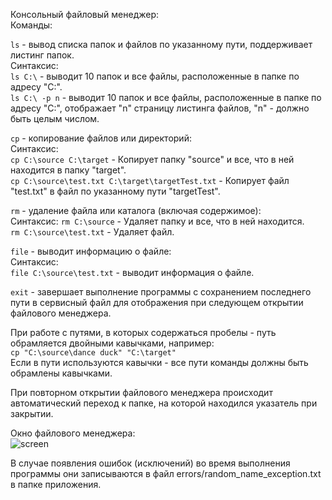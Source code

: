 Консольный файловый менеджер:  
Команды:  

`ls` - вывод списка папок и файлов по указанному пути, поддерживает листинг папок.  
Синтаксис:  
`ls C:\`   - выводит 10 папок и все файлы, расположенные в папке по адресу "С:\".  
`ls C:\ -p n`   - выводит 10 папок и все файлы, расположенные в папке по адресу "С:\", отображает "n" страницу листинга файлов, "n" - должно быть целым числом.  

`cp` - копирование файлов или директорий:  
Синтаксис:  
`cp C:\source C:\target`  - Копирует папку "source" и все, что в ней находится в папку "target".  
`cp C:\source\test.txt C:\target\targetTest.txt`  - Копирует файл "test.txt" в файл по указанному пути "targetTest".  

`rm` - удаление файла или каталога (включая содержимое):  
Синтаксис:
`rm C:\source` - Удаляет папку и все, что в ней находится.  
`rm C:\source\test.txt` - Удаляет файл.  

`file` - выводит информацию о файле:    
Синтаксис:  
`file C:\source\test.txt` - выводит информация о файле.   


`exit` - завершает выполнение программы с сохранением последнего пути в сервисный файл для отображения при следующем открытии файлового менеджера.  

При работе с путями, в которых содержаться пробелы - путь обрамляется двойными кавычками, например:  
`cp "C:\source\dance duck" "C:\target"`  
Если в пути используются кавычки - все пути команды должны быть обрамлены кавычками.  

При повторном открытии файлового менеджера происходит автоматический переход к папке, на которой находился указатель при закрытии.

Окно файлового менеджера:  
![screen](https://user-images.githubusercontent.com/1646007/153059017-82830921-af0a-4d66-9328-3d874350c459.png)

В случае появления ошибок (исключений) во время выполнения программы они записываются в файл errors/random_name_exception.txt в папке приложения.

